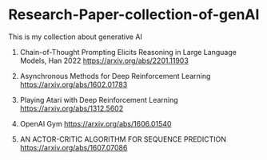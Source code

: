 # Research-Paper-collection-of-genAI

This is my collection about generative AI

1. Chain-of-Thought Prompting Elicits Reasoning in Large Language Models, Han 2022
      https://arxiv.org/abs/2201.11903

2. Asynchronous Methods for Deep Reinforcement Learning
      https://arxiv.org/abs/1602.01783

3. Playing Atari with Deep Reinforcement Learning https://arxiv.org/abs/1312.5602

4. OpenAI Gym https://arxiv.org/abs/1606.01540
 
5. AN ACTOR-CRITIC ALGORITHM FOR SEQUENCE PREDICTION  https://arxiv.org/abs/1607.07086
